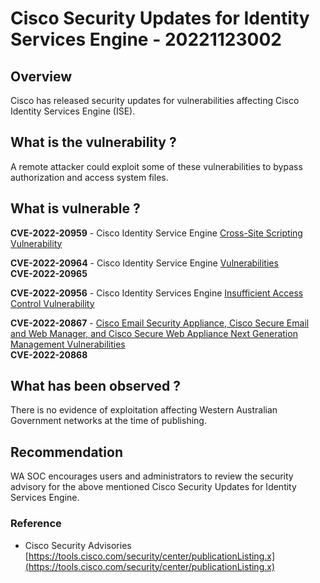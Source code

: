 # Cisco Security Updates for Identity Services Engine - 20221123002

## Overview

Cisco has released security updates for vulnerabilities affecting Cisco Identity Services Engine (ISE).

## What is the vulnerability ?

A remote attacker could exploit some of these vulnerabilities to bypass authorization and access system files.

## What is vulnerable ?

**CVE-2022-20959** - Cisco Identity Service Engine [Cross-Site Scripting Vulnerability](https://tools.cisco.com/security/center/content/CiscoSecurityAdvisory/cisco-sa-ise-xss-twLnpy3M)

**CVE-2022-20964** - Cisco Identity Service Engine [Vulnerabilities](https://tools.cisco.com/security/center/content/CiscoSecurityAdvisory/cisco-sa-ise-7Q4TNYUx)  
**CVE-2022-20965**

**CVE-2022-20956** - Cisco Identity Services Engine [Insufficient Access Control Vulnerability](https://tools.cisco.com/security/center/content/CiscoSecurityAdvisory/cisco-sa-ise-access-contol-EeufSUCx)

**CVE-2022-20867** - [Cisco Email Security Appliance, Cisco Secure Email and Web Manager, and Cisco Secure Web Appliance Next Generation Management Vulnerabilities](https://tools.cisco.com/security/center/content/CiscoSecurityAdvisory/cisco-sa-esasmawsa-vulns-YRuSW5mD)  
**CVE-2022-20868**

## What has been observed ?

There is no evidence of exploitation affecting Western Australian Government networks at the time of publishing.

## Recommendation

WA SOC encourages users and administrators to review the security advisory for the above mentioned Cisco Security Updates for Identity Services Engine.

### Reference

* Cisco Security Advisories [https://tools.cisco.com/security/center/publicationListing.x](https://tools.cisco.com/security/center/publicationListing.x)
